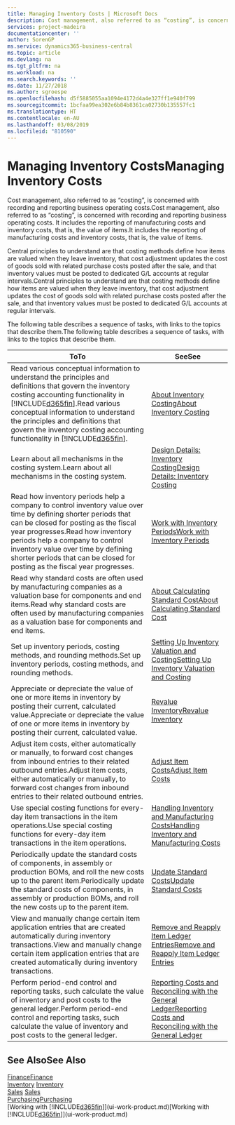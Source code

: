 ```yaml
---
title: Managing Inventory Costs | Microsoft Docs
description: Cost management, also referred to as “costing”, is concerned with recording and reporting business operating costs. It includes the reporting of manufacturing costs and inventory costs, that is, the value of items.
services: project-madeira
documentationcenter: ''
author: SorenGP
ms.service: dynamics365-business-central
ms.topic: article
ms.devlang: na
ms.tgt_pltfrm: na
ms.workload: na
ms.search.keywords: ''
ms.date: 11/27/2018
ms.author: sgroespe
ms.openlocfilehash: d5f5885055aa1094e4172d4a4e327ff1e940f799
ms.sourcegitcommit: 1bcfaa99ea302e6b84b8361ca02730b135557fc1
ms.translationtype: HT
ms.contentlocale: en-AU
ms.lasthandoff: 03/08/2019
ms.locfileid: "810590"
---
```

# <a name="managing-inventory-costs"></a><span data-ttu-id="debf4-104">Managing Inventory Costs</span><span class="sxs-lookup"><span data-stu-id="debf4-104">Managing Inventory Costs</span></span>
<span data-ttu-id="debf4-105">Cost management, also referred to as “costing”, is concerned with recording and reporting business operating costs.</span><span class="sxs-lookup"><span data-stu-id="debf4-105">Cost management, also referred to as “costing”, is concerned with recording and reporting business operating costs.</span></span> <span data-ttu-id="debf4-106">It includes the reporting of manufacturing costs and inventory costs, that is, the value of items.</span><span class="sxs-lookup"><span data-stu-id="debf4-106">It includes the reporting of manufacturing costs and inventory costs, that is, the value of items.</span></span>   

<span data-ttu-id="debf4-107">Central principles to understand are that costing methods define how items are valued when they leave inventory, that cost adjustment updates the cost of goods sold with related purchase costs posted after the sale, and that inventory values must be posted to dedicated G/L accounts at regular intervals.</span><span class="sxs-lookup"><span data-stu-id="debf4-107">Central principles to understand are that costing methods define how items are valued when they leave inventory, that cost adjustment updates the cost of goods sold with related purchase costs posted after the sale, and that inventory values must be posted to dedicated G/L accounts at regular intervals.</span></span>

<span data-ttu-id="debf4-108">The following table describes a sequence of tasks, with links to the topics that describe them.</span><span class="sxs-lookup"><span data-stu-id="debf4-108">The following table describes a sequence of tasks, with links to the topics that describe them.</span></span>

|<span data-ttu-id="debf4-109">**To**</span><span class="sxs-lookup"><span data-stu-id="debf4-109">**To**</span></span>|<span data-ttu-id="debf4-110">**See**</span><span class="sxs-lookup"><span data-stu-id="debf4-110">**See**</span></span>|  
|------------|-------------|  
|<span data-ttu-id="debf4-111">Read various conceptual information to understand the principles and definitions that govern the inventory costing accounting functionality in [!INCLUDE[d365fin](includes/d365fin_md.md)].</span><span class="sxs-lookup"><span data-stu-id="debf4-111">Read various conceptual information to understand the principles and definitions that govern the inventory costing accounting functionality in [!INCLUDE[d365fin](includes/d365fin_md.md)].</span></span>|[<span data-ttu-id="debf4-112">About Inventory Costing</span><span class="sxs-lookup"><span data-stu-id="debf4-112">About Inventory Costing</span></span>](finance-learn-about-costing.md)|  
|<span data-ttu-id="debf4-113">Learn about all mechanisms in the costing system.</span><span class="sxs-lookup"><span data-stu-id="debf4-113">Learn about all mechanisms in the costing system.</span></span>|[<span data-ttu-id="debf4-114">Design Details: Inventory Costing</span><span class="sxs-lookup"><span data-stu-id="debf4-114">Design Details: Inventory Costing</span></span>](design-details-inventory-costing.md)|
|<span data-ttu-id="debf4-115">Read how inventory periods help a company to control inventory value over time by defining shorter periods that can be closed for posting as the fiscal year progresses.</span><span class="sxs-lookup"><span data-stu-id="debf4-115">Read how inventory periods help a company to control inventory value over time by defining shorter periods that can be closed for posting as the fiscal year progresses.</span></span>|[<span data-ttu-id="debf4-116">Work with Inventory Periods</span><span class="sxs-lookup"><span data-stu-id="debf4-116">Work with Inventory Periods</span></span>](finance-how-to-work-with-inventory-periods.md)|
|<span data-ttu-id="debf4-117">Read why standard costs are often used by manufacturing companies as a valuation base for components and end items.</span><span class="sxs-lookup"><span data-stu-id="debf4-117">Read why standard costs are often used by manufacturing companies as a valuation base for components and end items.</span></span>|[<span data-ttu-id="debf4-118">About Calculating Standard Cost</span><span class="sxs-lookup"><span data-stu-id="debf4-118">About Calculating Standard Cost</span></span>](finance-about-calculating-standard-cost.md)|
|<span data-ttu-id="debf4-119">Set up inventory periods, costing methods, and rounding methods.</span><span class="sxs-lookup"><span data-stu-id="debf4-119">Set up inventory periods, costing methods, and rounding methods.</span></span>|[<span data-ttu-id="debf4-120">Setting Up Inventory Valuation and Costing</span><span class="sxs-lookup"><span data-stu-id="debf4-120">Setting Up Inventory Valuation and Costing</span></span>](finance-set-up-inventory-valuation-and-costing.md)|
|<span data-ttu-id="debf4-121">Appreciate or depreciate the value of one or more items in inventory by posting their current, calculated value.</span><span class="sxs-lookup"><span data-stu-id="debf4-121">Appreciate or depreciate the value of one or more items in inventory by posting their current, calculated value.</span></span>|[<span data-ttu-id="debf4-122">Revalue Inventory</span><span class="sxs-lookup"><span data-stu-id="debf4-122">Revalue Inventory</span></span>](inventory-how-revalue-inventory.md)|
|<span data-ttu-id="debf4-123">Adjust item costs, either automatically or manually, to forward cost changes from inbound entries to their related outbound entries.</span><span class="sxs-lookup"><span data-stu-id="debf4-123">Adjust item costs, either automatically or manually, to forward cost changes from inbound entries to their related outbound entries.</span></span>|[<span data-ttu-id="debf4-124">Adjust Item Costs</span><span class="sxs-lookup"><span data-stu-id="debf4-124">Adjust Item Costs</span></span>](inventory-how-adjust-item-costs.md)|
|<span data-ttu-id="debf4-125">Use special costing functions for every-day item transactions in the item operations.</span><span class="sxs-lookup"><span data-stu-id="debf4-125">Use special costing functions for every-day item transactions in the item operations.</span></span>|[<span data-ttu-id="debf4-126">Handling Inventory and Manufacturing Costs</span><span class="sxs-lookup"><span data-stu-id="debf4-126">Handling Inventory and Manufacturing Costs</span></span>](finance-handle-inventory-and-manufacturing-costs.md)|  
|<span data-ttu-id="debf4-127">Periodically update the standard costs of components, in assembly or production BOMs, and roll the new costs up to the parent item.</span><span class="sxs-lookup"><span data-stu-id="debf4-127">Periodically update the standard costs of components, in assembly or production BOMs, and roll the new costs up to the parent item.</span></span>|[<span data-ttu-id="debf4-128">Update Standard Costs</span><span class="sxs-lookup"><span data-stu-id="debf4-128">Update Standard Costs</span></span>](finance-how-to-update-standard-costs.md)|
|<span data-ttu-id="debf4-129">View and manually change certain item application entries that are created automatically during inventory transactions.</span><span class="sxs-lookup"><span data-stu-id="debf4-129">View and manually change certain item application entries that are created automatically during inventory transactions.</span></span>|[<span data-ttu-id="debf4-130">Remove and Reapply Item Ledger Entries</span><span class="sxs-lookup"><span data-stu-id="debf4-130">Remove and Reapply Item Ledger Entries</span></span>](finance-how-to-remove-and-reapply-item-entries.md)|
|<span data-ttu-id="debf4-131">Perform period-end control and reporting tasks, such calculate the value of inventory and post costs to the general ledger.</span><span class="sxs-lookup"><span data-stu-id="debf4-131">Perform period-end control and reporting tasks, such calculate the value of inventory and post costs to the general ledger.</span></span>|[<span data-ttu-id="debf4-132">Reporting Costs and Reconciling with the General Ledger</span><span class="sxs-lookup"><span data-stu-id="debf4-132">Reporting Costs and Reconciling with the General Ledger</span></span>](finance-report-costs-and-reconcile-with-the-general-ledger.md)|

## <a name="see-also"></a><span data-ttu-id="debf4-133">See Also</span><span class="sxs-lookup"><span data-stu-id="debf4-133">See Also</span></span>  
 [<span data-ttu-id="debf4-134">Finance</span><span class="sxs-lookup"><span data-stu-id="debf4-134">Finance</span></span>](finance.md)  
 <span data-ttu-id="debf4-135">[Inventory](inventory-manage-inventory.md) </span><span class="sxs-lookup"><span data-stu-id="debf4-135">[Inventory](inventory-manage-inventory.md) </span></span>  
 <span data-ttu-id="debf4-136">[Sales](sales-manage-sales.md) </span><span class="sxs-lookup"><span data-stu-id="debf4-136">[Sales](sales-manage-sales.md) </span></span>  
 [<span data-ttu-id="debf4-137">Purchasing</span><span class="sxs-lookup"><span data-stu-id="debf4-137">Purchasing</span></span>](purchasing-manage-purchasing.md)  
 <span data-ttu-id="debf4-138">[Working with [!INCLUDE[d365fin](includes/d365fin_md.md)]](ui-work-product.md)</span><span class="sxs-lookup"><span data-stu-id="debf4-138">[Working with [!INCLUDE[d365fin](includes/d365fin_md.md)]](ui-work-product.md)</span></span>
